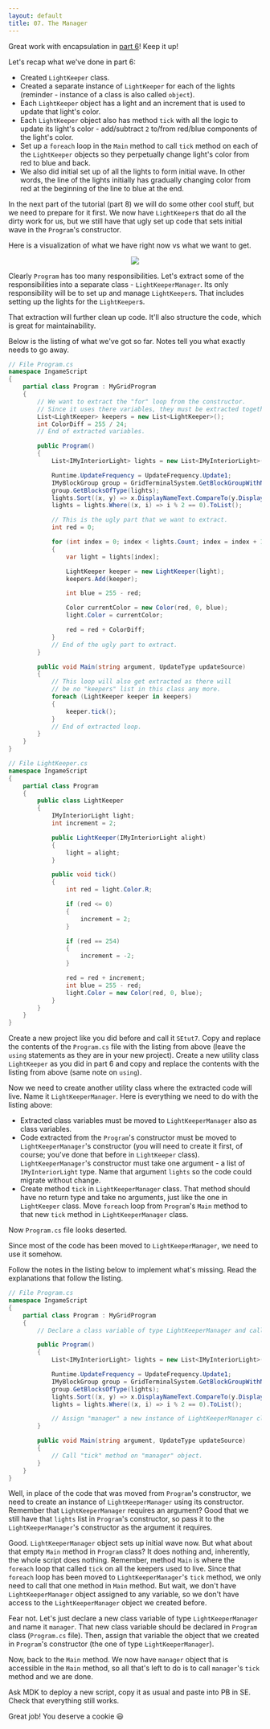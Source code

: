 ```yaml
---
layout: default
title: 07. The Manager
---
```


Great work with encapsulation in [part 6](06-advanced-colorful-runway-objects-rule)! Keep it up!

Let's recap what we've done in part 6:
- Created `LightKeeper` class.
- Created a separate instance of `LightKeeper` for each of the lights (reminder - instance of a class is also called `object`).
- Each `LightKeeper` object has a light and an increment that is used to update that light's color.
- Each `LightKeeper` object also has method `tick` with all the logic to update its light's color - add/subtract `2` to/from red/blue components of the light's color.
- Set up a `foreach` loop in the `Main` method to call `tick` method on each of the `LightKeeper` objects so they perpetually change light's color from red to blue and back.
- We also did initial set up of all the lights to form initial wave. In other words, the line of the lights initially has gradually changing color from red at the beginning of the line to blue at the end.

In the next part of the tutorial (part 8) we will do some other cool stuff, but we need to prepare for it first.
We now have `LightKeeper`s that do all the dirty work for us, but we still have that ugly set up code that sets initial wave in the `Program`'s constructor.

Here is a visualization of what we have right now vs what we want to get.

<div style="text-align:center"><img src="assets/img/07-current-vs-future.png" /></div>

Clearly `Program` has too many responsibilities.
Let's extract some of the responsibilities into a separate class - `LightKeeperManager`. Its only responsibility will be to set up and manage `LightKeeper`s. That includes setting up the lights for the `LightKeeper`s.

That extraction will further clean up code.
It'll also structure the code, which is great for maintainability.

Below is the listing of what we've got so far.
Notes tell you what exactly needs to go away.

```csharp
// File Program.cs
namespace IngameScript
{
    partial class Program : MyGridProgram
    {
        // We want to extract the "for" loop from the constructor.
        // Since it uses there variables, they must be extracted together with the loop.
        List<LightKeeper> keepers = new List<LightKeeper>();
        int ColorDiff = 255 / 24;
        // End of extracted variables.

        public Program()
        {
            List<IMyInteriorLight> lights = new List<IMyInteriorLight>();

            Runtime.UpdateFrequency = UpdateFrequency.Update1;
            IMyBlockGroup group = GridTerminalSystem.GetBlockGroupWithName("Runway Lights");
            group.GetBlocksOfType(lights);
            lights.Sort((x, y) => x.DisplayNameText.CompareTo(y.DisplayNameText));
            lights = lights.Where((x, i) => i % 2 == 0).ToList();

            // This is the ugly part that we want to extract.
            int red = 0;

            for (int index = 0; index < lights.Count; index = index + 1)
            {
                var light = lights[index];

                LightKeeper keeper = new LightKeeper(light);
                keepers.Add(keeper);

                int blue = 255 - red;

                Color currentColor = new Color(red, 0, blue);
                light.Color = currentColor;

                red = red + ColorDiff;
            }
            // End of the ugly part to extract.
        }

        public void Main(string argument, UpdateType updateSource)
        {
            // This loop will also get extracted as there will
            // be no "keepers" list in this class any more.
            foreach (LightKeeper keeper in keepers)
            {
                keeper.tick();
            }
            // End of extracted loop.
        }
    }
}
```

```csharp
// File LightKeeper.cs
namespace IngameScript
{
    partial class Program
    {
        public class LightKeeper
        {
            IMyInteriorLight light;
            int increment = 2;

            public LightKeeper(IMyInteriorLight alight)
            {
                light = alight;
            }

            public void tick()
            {
                int red = light.Color.R;

                if (red <= 0)
                {
                    increment = 2;
                }

                if (red == 254)
                {
                    increment = -2;
                }

                red = red + increment;
                int blue = 255 - red;
                light.Color = new Color(red, 0, blue);
            }
        }
    }
}
```

Create a new project like you did before and call it `SEtut7`.
Copy and replace the contents of the `Program.cs` file with the listing from above (leave the `using` statements as they are in your new project).
Create a new utility class `LightKeeper` as you did in part 6 and copy and replace the contents with the listing from above (same note on `using`).

Now we need to create another utility class where the extracted code will live. Name it `LightKeeperManager`. Here is everything we need to do with the listing above:
- Extracted class variables must be moved to `LightKeeperManager` also as class variables.
- Code extracted from the `Program`'s constructor must be moved to `LightKeeperManager`'s constructor (you will need to create it first, of course; you've done that before in `LightKeeper` class). `LightKeeperManager`'s constructor must take one argument - a list of `IMyInteriorLight` type. Name that argument `lights` so the code could migrate without change.
- Create method `tick` in `LightKeeperManager` class. That method should have no return type and take no arguments, just like the one in `LightKeeper` class. Move `foreach` loop from `Program`'s `Main` method to that new `tick` method in `LightKeeperManager` class.

Now `Program.cs` file looks deserted.

Since most of the code has been moved to `LightKeeperManager`, we need to use it somehow.

Follow the notes in the listing below to implement what's missing. Read the explanations that follow the listing.

```csharp
// File Program.cs
namespace IngameScript
{
    partial class Program : MyGridProgram
    {
        // Declare a class variable of type LightKeeperManager and call it "manager".

        public Program()
        {
            List<IMyInteriorLight> lights = new List<IMyInteriorLight>();

            Runtime.UpdateFrequency = UpdateFrequency.Update1;
            IMyBlockGroup group = GridTerminalSystem.GetBlockGroupWithName("Runway Lights");
            group.GetBlocksOfType(lights);
            lights.Sort((x, y) => x.DisplayNameText.CompareTo(y.DisplayNameText));
            lights = lights.Where((x, i) => i % 2 == 0).ToList();

            // Assign "manager" a new instance of LightKeeperManager class.
        }

        public void Main(string argument, UpdateType updateSource)
        {
            // Call "tick" method on "manager" object.
        }
    }
}
```

Well, in place of the code that was moved from `Program`'s constructor, we need to create an instance of `LightKeeperManager` using its constructor.
Remember that `LightKeeperManager` requires an argument? Good that we still have that `lights` list in `Program`'s constructor, so pass it to the `LightKeeperManager`'s constructor as the argument it requires.

Good.
`LightKeeperManager` object sets up initial wave now.
But what about that empty `Main` method in `Program` class?
It does nothing and, inherently, the whole script does nothing.
Remember, method `Main` is where the `foreach` loop that called `tick` on all the keepers used to live.
Since that `foreach` loop has been moved to `LightKeeperManager`'s `tick` method, we only need to call that one method in `Main` method.
But wait, we don't have `LightKeeperManager` object assigned to any variable, so we don't have access to the `LightKeeperManager` object we created before.

Fear not.
Let's just declare a new class variable of type `LightKeeperManager` and name it `manager`.
That new class variable should be declared in `Program` class (`Program.cs` file).
Then, assign that variable the object that we created in `Program`'s constructor (the one of type `LightKeeperManager`).

Now, back to the `Main` method. We now have `manager` object that is accessible in the `Main` method, so all that's left to do is to call `manager`'s `tick` method and we are done.

Ask MDK to deploy a new script, copy it as usual and paste into PB in SE.
Check that everything still works.

Great job! You deserve a cookie 😃

